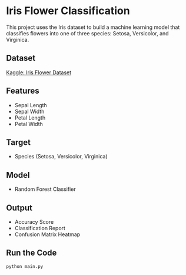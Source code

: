 # Iris Flower Classification

This project uses the Iris dataset to build a machine learning model that classifies flowers into one of three species: Setosa, Versicolor, and Virginica.

## Dataset

[Kaggle: Iris Flower Dataset](https://www.kaggle.com/datasets/arshid/iris-flower-dataset)

## Features

- Sepal Length
- Sepal Width
- Petal Length
- Petal Width

## Target

- Species (Setosa, Versicolor, Virginica)

## Model

- Random Forest Classifier

## Output

- Accuracy Score
- Classification Report
- Confusion Matrix Heatmap

## Run the Code

```bash
python main.py
```

